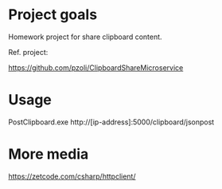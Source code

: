 ﻿# Project goals

Homework project for share clipboard content.

Ref. project:

https://github.com/pzoli/ClipboardShareMicroservice

# Usage

PostClipboard.exe http://[ip-address]:5000/clipboard/jsonpost

# More media

https://zetcode.com/csharp/httpclient/
